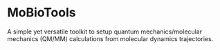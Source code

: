 # MoBioTools
A simple yet versatile toolkit to setup quantum mechanics/molecular mechanics (QM/MM) calculations from molecular dynamics trajectories.
